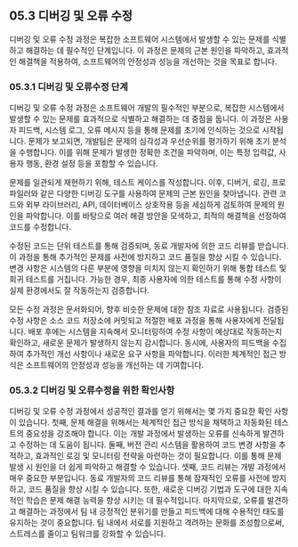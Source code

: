 ## 05.3 디버깅 및 오류 수정

디버깅 및 오류 수정 과정은 복잡한 소프트웨어 시스템에서 발생할 수 있는 문제를 식별하고 해결하는 데 필수적인 단계입니다. 이 과정은 문제의 근본 원인을 파악하고, 효과적인 해결책을 적용하여, 소프트웨어의 안정성과 성능을 개선하는 것을 목표로 합니다.

### 05.3.1 디버깅 및 오류수정 단계

디버깅 및 오류 수정 과정은 소프트웨어 개발의 필수적인 부분으로, 복잡한 시스템에서 발생할 수 있는 문제를 효과적으로 식별하고 해결하는 데 중점을 둡니다. 이 과정은 사용자 피드백, 시스템 로그, 오류 메시지 등을 통해 문제를 초기에 인식하는 것으로 시작됩니다. 문제가 보고되면, 개발팀은 문제의 심각성과 우선순위를 평가하기 위해 초기 분석을 수행합니다. 이를 위해 문제가 발생한 정확한 조건을 파악하며, 이는 특정 입력값, 사용자 행동, 환경 설정 등을 포함할 수 있습니다.

문제를 일관되게 재현하기 위해, 테스트 케이스를 작성합니다. 이후, 디버거, 로깅, 프로파일러와 같은 다양한 디버깅 도구를 사용하여 문제의 근본 원인을 찾아냅니다. 관련 코드와 외부 라이브러리, API, 데이터베이스 상호작용 등을 세심하게 검토하여 문제의 원인을 파악합니다. 이를 바탕으로 여러 해결 방안을 모색하고, 최적의 해결책을 선정하여 코드를 수정합니다.

수정된 코드는 단위 테스트를 통해 검증되며, 동료 개발자에 의한 코드 리뷰를 받습니다. 이 과정을 통해 추가적인 문제를 사전에 방지하고 코드 품질을 향상 시킬 수 있습니다. 변경 사항은 시스템의 다른 부분에 영향을 미치지 않는지 확인하기 위해 통합 테스트 및 회귀 테스트를 거칩니다. 가능한 경우, 최종 사용자에 의한 테스트를 통해 수정 사항이 실제 환경에서도 잘 작동하는지 검증합니다.

모든 수정 과정은 문서화되어, 향후 비슷한 문제에 대한 참조 자료로 사용됩니다. 검증된 수정 사항은 소스 코드 저장소에 커밋되고 적절한 배포 과정을 통해 사용자에게 전달됩니다. 배포 후에는 시스템을 지속해서 모니터링하여 수정 사항이 예상대로 작동하는지 확인하고, 새로운 문제가 발생하지 않는지 감시합니다. 동시에, 사용자의 피드백을 수집하여 추가적인 개선 사항이나 새로운 요구 사항을 파악합니다. 이러한 체계적인 접근 방식은 소프트웨어의 안정성과 성능을 개선하는 데 기여합니다.

### 05.3.2 디버깅 및 오류수정을 위한 확인사항

디버깅 및 오류 수정 과정에서 성공적인 결과를 얻기 위해서는 몇 가지 중요한 확인 사항이 있습니다. 첫째, 문제 해결을 위해서는 체계적인 접근 방식을 채택하고 자동화된 테스트의 중요성을 강조해야 합니다. 이는 개발 과정에서 발생하는 오류를 신속하게 발견하고 수정하는 데 도움이 됩니다. 둘째, 버전 관리 시스템을 활용하여 코드 변경 사항을 추적하고, 효과적인 로깅 및 모니터링 전략을 마련하는 것이 필요합니다. 이를 통해 문제 발생 시 원인을 더 쉽게 파악하고 해결할 수 있습니다. 셋째, 코드 리뷰는 개발 과정에서 매우 중요한 부분입니다. 동료 개발자의 코드 리뷰를 통해 잠재적인 오류를 사전에 방지하고, 코드 품질을 향상 시킬 수 있습니다. 또한, 새로운 디버깅 기법과 도구에 대한 지속적인 학습은 문제 해결 능력을 향상 시키는 데 필수적입니다. 마지막으로, 오류를 발견하고 해결하는 과정에서 팀 내 긍정적인 분위기를 만들고 피드백에 대해 수용적인 태도를 유지하는 것이 중요합니다. 팀 내에서 서로를 지원하고 격려하는 문화를 조성함으로써, 스트레스를 줄이고 팀워크를 강화할 수 있습니다.

